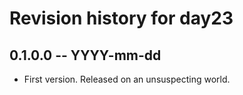 # Revision history for day23

## 0.1.0.0 -- YYYY-mm-dd

* First version. Released on an unsuspecting world.

